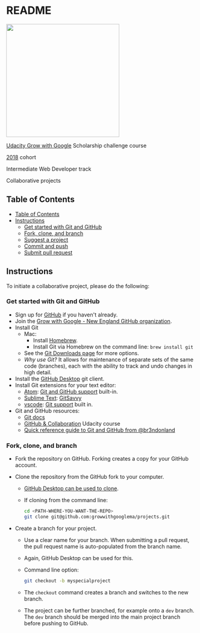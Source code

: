 # README

<a href="https://www.udacity.com/">
  <img src="https://s3-us-west-1.amazonaws.com/udacity-content/rebrand/svg/logo.min.svg" width="300">
</a>

[Udacity Grow with Google](https://www.udacity.com/grow-with-google) Scholarship challenge course

[2018](https://sites.google.com/udacity.com/gwgdevscholarship/home) cohort

Intermediate Web Developer track

Collaborative projects

## Table of Contents

- [Table of Contents](#table-of-contents)
- [Instructions](#instructions)
  - [Get started with Git and GitHub](#get-started-with-git-and-github)
  - [Fork, clone, and branch](#fork-clone-and-branch)
  - [Suggest a project](#suggest-a-project)
  - [Commit and push](#commit-and-push)
  - [Submit pull request](#submit-pull-request)

## Instructions

To initiate a collaborative project, please do the following:

### Get started with Git and GitHub

- Sign up for [GitHub](https://github.com) if you haven't already.
- Join the [Grow with Google - New England GitHub organization](https://github.com/growwithgooglema).
- Install Git
  - Mac:
    - Install [Homebrew](https://brew.sh/).
    - Install Git via Homebrew on the command line: `brew install git`
  - See the [Git Downloads page](https://git-scm.com/downloads) for more options.
  - *Why use Git?* It allows for maintenance of separate sets of the same code (branches), each with the ability to track and undo changes in high detail.
- Install the [GitHub Desktop](https://desktop.github.com/) git client.
- Install Git extensions for your text editor:
  - [Atom](https://atom.io/): [Git and GitHub support](https://github.atom.io/) built-in.
  - [Sublime Text](http://www.sublimetext.com/): [GitSavvy](https://packagecontrol.io/packages/GitSavvy)
  - [vscode](https://code.visualstudio.com/): [Git support](https://code.visualstudio.com/Docs/editor/versioncontrol) built in.
- Git and GitHub resources:
  - [Git docs](https://git-scm.com/)
  - [GitHub & Collaboration](https://www.udacity.com/course/github-collaboration--ud456) Udacity course
  - [Quick reference guide to Git and GitHub from @br3ndonland](https://github.com/br3ndonland/general/blob/master/guide-git.md)

### Fork, clone, and branch

- Fork the repository on GitHub. Forking creates a copy for your GitHub account.
- Clone the repository from the GitHub fork to your computer.
  - [GitHub Desktop can be used to clone](https://help.github.com/desktop/guides/getting-started-with-github-desktop/).
  - If cloning from the command line:

    ```bash
    cd <PATH-WHERE-YOU-WANT-THE-REPO>
    git clone git@github.com:growwithgooglema/projects.git
    ```

- Create a branch for your project.
  - Use a clear name for your branch. When submitting a pull request, the pull request name is auto-populated from the branch name.
  - Again, GitHub Desktop can be used for this.
  - Command line option:

    ```bash
    git checkout -b myspecialproject
    ```

  - The `checkout` command creates a branch and switches to the new branch.
  - The project can be further branched, for example onto a `dev` branch. The `dev` branch should be merged into the main project branch before pushing to GitHub.


